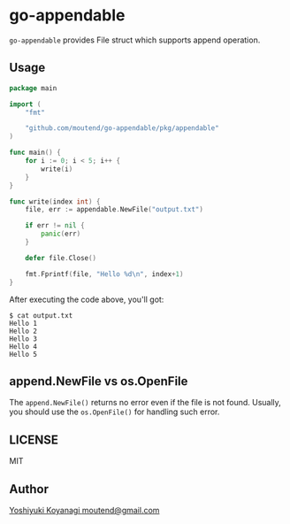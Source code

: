 go-appendable
=============

`go-appendable` provides File struct which supports append operation.

## Usage

```go
package main

import (
	"fmt"

	"github.com/moutend/go-appendable/pkg/appendable"
)

func main() {
	for i := 0; i < 5; i++ {
		write(i)
	}
}

func write(index int) {
	file, err := appendable.NewFile("output.txt")

	if err != nil {
		panic(err)
	}

	defer file.Close()

	fmt.Fprintf(file, "Hello %d\n", index+1)
}
```

After executing the code above, you'll got:

```console
$ cat output.txt
Hello 1
Hello 2
Hello 3
Hello 4
Hello 5
```

## append.NewFile vs os.OpenFile

The `append.NewFile()` returns no error even if the file is not found. Usually, you should use the `os.OpenFile()` for handling such error.

## LICENSE

MIT

## Author

[Yoshiyuki Koyanagi <moutend@gmail.com>](https://github.com/moutend)
